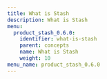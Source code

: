```yaml
---
title: What is Stash
description: What is Stash
menu:
  product_stash_0.6.0:
    identifier: what-is-stash
    parent: concepts
    name: What is Stash
    weight: 10
menu_name: product_stash_0.6.0
---
```

